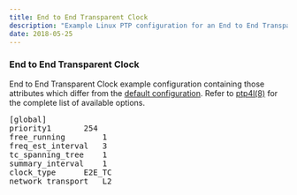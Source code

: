 ```yaml
---
title: End to End Transparent Clock
description: "Example Linux PTP configuration for an End to End Transparent Clock."
date: 2018-05-25
---
```


### End to End Transparent Clock

End to End Transparent Clock example configuration containing those attributes which differ from the [default configuration](/documentation/configs/default/).  Refer to [ptp4l(8)](/documentation/ptp4l/) for the complete list of available options.

<pre>
[global]
priority1		254
free_running		1
freq_est_interval	3
tc_spanning_tree	1
summary_interval	1
clock_type		E2E_TC
network_transport	L2
</pre>